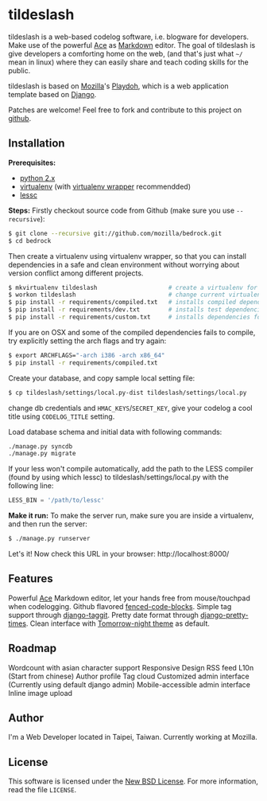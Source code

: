 tildeslash
==========

tildeslash is a web-based codelog software, i.e. blogware for developers.
Make use of the powerful [Ace][ace] as [Markdown][markdown] editor.
The goal of tildeslash is give developers a comforting home on the web,
(and that's just what ```~/``` mean in linux)
where they can easily share and teach coding skills for the public.

tildeslash is based on [Mozilla][mozilla]'s [Playdoh][playdoh-docs],
which is a web application template based on [Django][django].

Patches are welcome! Feel free to fork and contribute to this project on
[github][gh-tildeslash].


[gh-tildeslash]: https://github.com/yshlin/tildeslash
[django]: http://www.djangoproject.com/
[gh-playdoh]: https://github.com/mozilla/playdoh
[playdoh-docs]: http://playdoh.rtfd.org/
[ace]: http://ace.c9.io/
[markdown]: http://daringfireball.net/projects/markdown/
[mozilla]: http://www.mozilla.org/

Installation
------------

**Prerequisites:**
* [python 2.x](http://www.python.org/)
* [virtualenv](http://www.virtualenv.org/en/latest/) (with [virtualenv wrapper](http://virtualenvwrapper.readthedocs.org/en/latest/) recommendded)
* [lessc](http://lesscss.org/)

**Steps:**
Firstly checkout source code from Github (make sure you use `--recursive`):
```sh
$ git clone --recursive git://github.com/mozilla/bedrock.git
$ cd bedrock
```

Then create a virtualenv using virtualenv wrapper,
so that you can install dependencies in a safe and clean environment
without worrying about version conflict among different projects.
```sh
$ mkvirtualenv tildeslash                    # create a virtualenv for tildeslash
$ workon tildeslash                          # change current virtualenv to tildeslash
$ pip install -r requirements/compiled.txt   # installs compiled dependencies for playdoh
$ pip install -r requirements/dev.txt        # installs test dependencies for playdoh
$ pip install -r requirements/custom.txt     # installs dependencies for tildeslash
```

If you are on OSX and some of the compiled dependencies fails to compile,
try explicitly setting the arch flags and try again:
```sh
$ export ARCHFLAGS="-arch i386 -arch x86_64"
$ pip install -r requirements/compiled.txt
```

Create your database, and copy sample local setting file:
```sh
$ cp tildeslash/settings/local.py-dist tildeslash/settings/local.py
```
change db credentials and `HMAC_KEYS`/`SECRET_KEY`,
give your codelog a cool title using `CODELOG_TITLE` setting.

Load database schema and initial data with following commands:
```sh
./manage.py syncdb
./manage.py migrate
```

If your less won't compile automatically,
add the path to the LESS compiler (found by using which lessc)
to tildeslash/settings/local.py with the following line:
```python
LESS_BIN = '/path/to/lessc'
```

**Make it run:**
To make the server run, make sure you are inside a virtualenv, and then run the server:
```sh
$ ./manage.py runserver
```

Let's it! Now check this URL in your browser: http://localhost:8000/

Features
--------
Powerful [Ace][ace] Markdown editor, let your hands free from mouse/touchpad when codelogging.
Github flavored [fenced-code-blocks](https://help.github.com/articles/github-flavored-markdown#fenced-code-blocks).
Simple tag support through [django-taggit](https://github.com/alex/django-taggit).
Pretty date format through [django-pretty-times](https://github.com/imtapps/django-pretty-times).
Clean interface with [Tomorrow-night theme](https://github.com/MozMorris/tomorrow-pygments) as default.

Roadmap
-------
Wordcount with asian character support
Responsive Design
RSS feed
L10n (Start from chinese)
Author profile
Tag cloud
Customized admin interface (Currently using default django admin)
Mobile-accessible admin interface
Inline image upload

Author
------
I'm a Web Developer located in Taipei, Taiwan.
Currently working at Mozilla.

License
-------
This software is licensed under the [New BSD License][BSD]. For more
information, read the file ``LICENSE``.

[BSD]: http://creativecommons.org/licenses/BSD/

